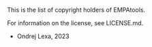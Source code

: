 This is the list of copyright holders of EMPAtools.

For information on the license, see LICENSE.md.


* Ondrej Lexa, 2023
